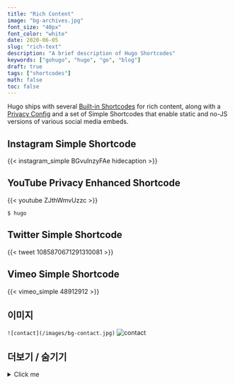 ```yaml
---
title: "Rich Content"
image: "bg-archives.jpg"
font_size: "40px"
font_color: "white"
date: 2020-06-05
slug: "rich-text"
description: "A brief description of Hugo Shortcodes"
keywords: ["gohugo", "hugo", "go", "blog"]
draft: true
tags: ["shortcodes"]
math: false
toc: false
---
```


Hugo ships with several [Built-in Shortcodes](https://gohugo.io/content-management/shortcodes/#use-hugo-s-built-in-shortcodes) for rich content, along with a [Privacy Config](https://gohugo.io/about/hugo-and-gdpr/) and a set of Simple Shortcodes that enable static and no-JS versions of various social media embeds.

## Instagram Simple Shortcode

{{< instagram_simple BGvuInzyFAe hidecaption >}}


## YouTube Privacy Enhanced Shortcode

{{< youtube ZJthWmvUzzc >}}


<code class="single">$ hugo</code>

## Twitter Simple Shortcode

{{< tweet 1085870671291310081 >}}


## Vimeo Simple Shortcode

{{< vimeo_simple 48912912 >}}


## 이미지 
``![contact](/images/bg-contact.jpg)``
![contact](/images/bg-contact.jpg)

## 더보기 / 숨기기

<details>
  <summary>Click me</summary>
  <figure>
    <img src="https://i.imgur.com/bG0Sedi.jpg" alt="" />
  </figure>
  <div>
    Lorem ipsum dolor sit amet consectetur adipisicing elit. Officia
    eum fugiat, dignissimos exercitationem, dicta quidem iste quia
    voluptatum iusto vel, eius maiores distinctio cupiditate optio
    laborum natus architecto corporis consectetur. Officiis labore
    hic aperiam modi incidunt nostrum enim necessitatibus commodi
    sed numquam voluptate dignissimos quidem molestias at, non amet
    expedita fuga rerum. Sequi ad velit magnam sapiente culpa unde
    iure iusto! Eveniet ducimus blanditiis veritatis ipsam mollitia
    distinctio provident ad eaque deleniti ipsa nemo, placeat sequi
    sunt et accusantium veniam ut, voluptatum numquam perspiciatis
    fugiat ea, adipisci ab! Tempora sed eveniet alias ex pariatur
    sequi eum similique accusantium reprehenderit sunt!
  </div>
</details>